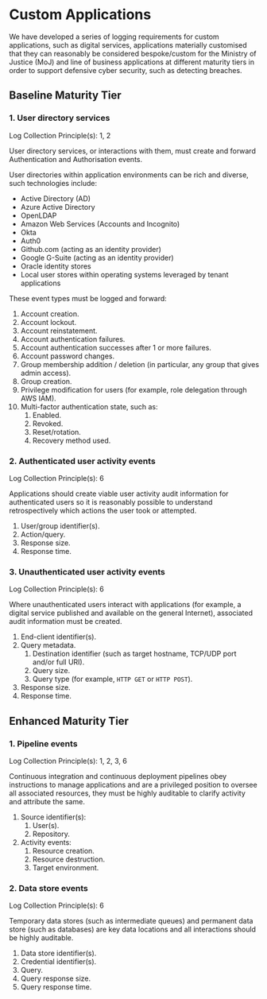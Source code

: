 # Custom Applications

We have developed a series of logging requirements for custom applications, such as digital services, applications materially customised that they can reasonably be considered bespoke/custom for the Ministry of Justice \(MoJ\) and line of business applications at different maturity tiers in order to support defensive cyber security, such as detecting breaches.

## Baseline Maturity Tier

### 1. User directory services

Log Collection Principle\(s\): 1, 2

User directory services, or interactions with them, must create and forward Authentication and Authorisation events.

User directories within application environments can be rich and diverse, such technologies include:

-   Active Directory \(AD\)
-   Azure Active Directory
-   OpenLDAP
-   Amazon Web Services \(Accounts and Incognito\)
-   Okta
-   Auth0
-   Github.com \(acting as an identity provider\)
-   Google G-Suite \(acting as an identity provider\)
-   Oracle identity stores
-   Local user stores within operating systems leveraged by tenant applications

These event types must be logged and forward:

1.  Account creation.
2.  Account lockout.
3.  Account reinstatement.
4.  Account authentication failures.
5.  Account authentication successes after 1 or more failures.
6.  Account password changes.
7.  Group membership addition / deletion \(in particular, any group that gives admin access\).
8.  Group creation.
9.  Privilege modification for users \(for example, role delegation through AWS IAM\).
10. Multi-factor authentication state, such as:
    1.  Enabled.
    2.  Revoked.
    3.  Reset/rotation.
    4.  Recovery method used.

### 2. Authenticated user activity events

Log Collection Principle\(s\): 6

Applications should create viable user activity audit information for authenticated users so it is reasonably possible to understand retrospectively which actions the user took or attempted.

1.  User/group identifier\(s\).
2.  Action/query.
3.  Response size.
4.  Response time.

### 3. Unauthenticated user activity events

Log Collection Principle\(s\): 6

Where unauthenticated users interact with applications \(for example, a digital service published and available on the general Internet\), associated audit information must be created.

1.  End-client identifier\(s\).
2.  Query metadata.
    1.  Destination identifier \(such as target hostname, TCP/UDP port and/or full URI\).
    2.  Query size.
    3.  Query type \(for example, `HTTP GET` or `HTTP POST`\).
3.  Response size.
4.  Response time.

## Enhanced Maturity Tier

### 1. Pipeline events

Log Collection Principle\(s\): 1, 2, 3, 6

Continuous integration and continuous deployment pipelines obey instructions to manage applications and are a privileged position to oversee all associated resources, they must be highly auditable to clarify activity and attribute the same.

1.  Source identifier\(s\):
    1.  User\(s\).
    2.  Repository.
2.  Activity events:
    1.  Resource creation.
    2.  Resource destruction.
    3.  Target environment.

### 2. Data store events

Log Collection Principle\(s\): 6

Temporary data stores \(such as intermediate queues\) and permanent data store \(such as databases\) are key data locations and all interactions should be highly auditable.

1.  Data store identifier\(s\).
2.  Credential identifier\(s\).
3.  Query.
4.  Query response size.
5.  Query response time.

